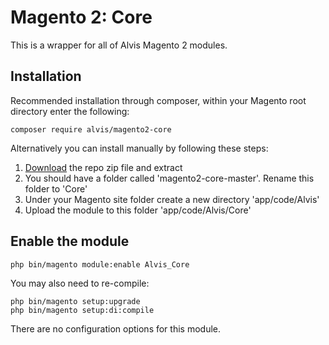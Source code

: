 # Magento 2: Core
This is a wrapper for all of Alvis Magento 2 modules.

## Installation
Recommended installation through composer, within your Magento root directory enter the following:

    composer require alvis/magento2-core

Alternatively you can install manually by following these steps:

  1. [Download](https://github.com/jasonujmaalvis/magento2-core/archive/master.zip) the repo zip file and extract
  2. You should have a folder called 'magento2-core-master'. Rename this folder to 'Core'
  4. Under your Magento site folder create a new directory 'app/code/Alvis'
  5. Upload the module to this folder 'app/code/Alvis/Core'

## Enable the module

    php bin/magento module:enable Alvis_Core

You may also need to re-compile:

    php bin/magento setup:upgrade
    php bin/magento setup:di:compile

There are no configuration options for this module.
